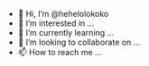 - 👋 Hi, I’m @hehelolokoko
- 👀 I’m interested in ...
- 🌱 I’m currently learning ...
- 💞️ I’m looking to collaborate on ...
- 📫 How to reach me ...

<!---
hehelolokoko/hehelolokoko is a ✨ special ✨ repository because its `README.md` (this file) appears on your GitHub profile.
You can click the Preview link to take a look at your changes.
--->
